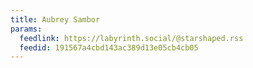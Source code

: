 ```yaml
---
title: Aubrey Sambor
params:
  feedlink: https://labyrinth.social/@starshaped.rss
  feedid: 191567a4cbd143ac389d13e05cb4cb05
---
```

